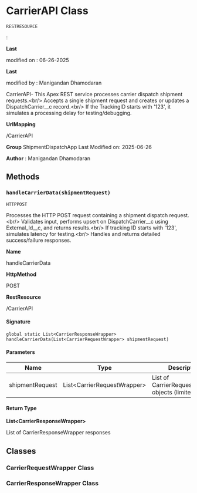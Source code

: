 # CarrierAPI Class

`RESTRESOURCE`

:

**Last** 

modified on  : 06-26-2025

**Last** 

modified by  : Manigandan Dhamodaran 
 
CarrierAPI- This Apex REST service processes carrier dispatch shipment requests.&lt;br/&gt; 
Accepts a single shipment request and creates or updates a DispatchCarrier__c record.&lt;br/&gt; 
If the TrackingID starts with &#x27;123&#x27;, it simulates a processing delay for testing/debugging.

**UrlMapping** 

/CarrierAPI

**Group** ShipmentDispatchApp
Last Modified on: 2025-06-26

**Author** : Manigandan Dhamodaran

## Methods
### `handleCarrierData(shipmentRequest)`

`HTTPPOST`

Processes the HTTP POST request containing a shipment dispatch request.&lt;br/&gt; 
Validates input, performs upsert on DispatchCarrier__c using External_Id__c, and returns results.&lt;br/&gt; 
If tracking ID starts with &#x27;123&#x27;, simulates latency for testing.&lt;br/&gt; 
Handles and returns detailed success/failure responses.

**Name** 

handleCarrierData

**HttpMethod** 

POST

**RestResource** 

/CarrierAPI

#### Signature
```apex
global static List<CarrierResponseWrapper> handleCarrierData(List<CarrierRequestWrapper> shipmentRequest)
```

#### Parameters
| Name | Type | Description |
|------|------|-------------|
| shipmentRequest | List&lt;CarrierRequestWrapper&gt; | List of CarrierRequestWrapper objects (limited to one) |

#### Return Type
**List&lt;CarrierResponseWrapper&gt;**

List of CarrierResponseWrapper responses

## Classes
### CarrierRequestWrapper Class

### CarrierResponseWrapper Class